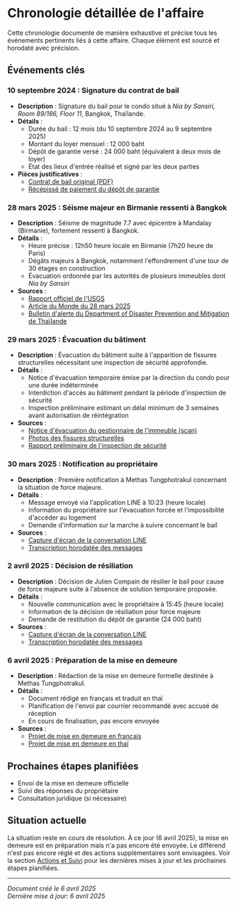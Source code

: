 # Chronologie détaillée de l'affaire

Cette chronologie documente de manière exhaustive et précise tous les événements pertinents liés à cette affaire. Chaque élément est sourcé et horodaté avec précision.

## Événements clés

### 10 septembre 2024 : Signature du contrat de bail
- **Description** : Signature du bail pour le condo situé à *Nia by Sansiri, Room 89/186, Floor 11*, Bangkok, Thaïlande.
- **Détails** :
  - Durée du bail : 12 mois (du 10 septembre 2024 au 9 septembre 2025)
  - Montant du loyer mensuel : 12 000 baht
  - Dépôt de garantie versé : 24 000 baht (équivalent à deux mois de loyer)
  - État des lieux d'entrée réalisé et signé par les deux parties
- **Pièces justificatives** : 
  - [Contrat de bail original (PDF)](../Preuves/contrat-bail-original.pdf)
  - [Récépissé de paiement du dépôt de garantie](../Preuves/recu-depot-garantie.pdf)

### 28 mars 2025 : Séisme majeur en Birmanie ressenti à Bangkok
- **Description** : Séisme de magnitude 7.7 avec épicentre à Mandalay (Birmanie), fortement ressenti à Bangkok.
- **Détails** :
  - Heure précise : 12h50 heure locale en Birmanie (7h20 heure de Paris)
  - Dégâts majeurs à Bangkok, notamment l'effondrement d'une tour de 30 étages en construction
  - Évacuation ordonnée par les autorités de plusieurs immeubles dont *Nia by Sansiri*
- **Sources** : 
  - [Rapport officiel de l'USGS](https://earthquake.usgs.gov/earthquakes/eventpage/us7000m2q4/executive)
  - [Article du Monde du 28 mars 2025](https://www.lemonde.fr/planete/article/2025/03/28/un-seisme-de-magnitude-7-7-frappe-le-centre-de-la-birmanie_6587081_3244.html)
  - [Bulletin d'alerte du Department of Disaster Prevention and Mitigation de Thaïlande](https://www.disaster.go.th/th/cdetail-12345-disaster_news-191-1/)

### 29 mars 2025 : Évacuation du bâtiment
- **Description** : Évacuation du bâtiment suite à l'apparition de fissures structurelles nécessitant une inspection de sécurité approfondie.
- **Détails** :
  - Notice d'évacuation temporaire émise par la direction du condo pour une durée indéterminée
  - Interdiction d'accès au bâtiment pendant la période d'inspection de sécurité
  - Inspection préliminaire estimant un délai minimum de 3 semaines avant autorisation de réintégration
- **Sources** : 
  - [Notice d'évacuation du gestionnaire de l'immeuble (scan)](../Preuves/notice-evacuation.pdf)
  - [Photos des fissures structurelles](../Preuves/photos-et-documents-preuves/fissures-structure.jpg)
  - [Rapport préliminaire de l'inspection de sécurité](../Preuves/rapport-inspection-preliminaire.pdf)

### 30 mars 2025 : Notification au propriétaire
- **Description** : Première notification à Methas Tungphotrakul concernant la situation de force majeure.
- **Détails** :
  - Message envoyé via l'application LINE à 10:23 (heure locale)
  - Information du propriétaire sur l'évacuation forcée et l'impossibilité d'accéder au logement
  - Demande d'information sur la marche à suivre concernant le bail
- **Sources** : 
  - [Capture d'écran de la conversation LINE](../Correspondances/captures-line/notification-initiale.jpg)
  - [Transcription horodatée des messages](../Correspondances/messages-line.md)

### 2 avril 2025 : Décision de résiliation
- **Description** : Décision de Julien Compain de résilier le bail pour cause de force majeure suite à l'absence de solution temporaire proposée.
- **Détails** :
  - Nouvelle communication avec le propriétaire à 15:45 (heure locale)
  - Information de la décision de résiliation pour force majeure
  - Demande de restitution du dépôt de garantie (24 000 baht)
- **Sources** : 
  - [Capture d'écran de la conversation LINE](../Correspondances/captures-line/notification-resiliation.jpg)
  - [Transcription horodatée des messages](../Correspondances/messages-line.md)

### 6 avril 2025 : Préparation de la mise en demeure
- **Description** : Rédaction de la mise en demeure formelle destinée à Methas Tungphotrakul.
- **Détails** :
  - Document rédigé en français et traduit en thaï
  - Planification de l'envoi par courrier recommandé avec accusé de réception
  - En cours de finalisation, pas encore envoyée
- **Sources** : 
  - [Projet de mise en demeure en français](../Correspondances/mise-en-demeure-fr.md)
  - [Projet de mise en demeure en thaï](../Correspondances/mise-en-demeure-th.md)

## Prochaines étapes planifiées

- Envoi de la mise en demeure officielle
- Suivi des réponses du propriétaire
- Consultation juridique (si nécessaire)

## Situation actuelle

La situation reste en cours de résolution. À ce jour (6 avril 2025), la mise en demeure est en préparation mais n'a pas encore été envoyée. Le différend n'est pas encore réglé et des actions supplémentaires sont envisagées. Voir la section [Actions et Suivi](../Actions-et-suivi/strategie.md) pour les dernières mises à jour et les prochaines étapes planifiées.

---

*Document créé le 6 avril 2025*  
*Dernière mise à jour: 6 avril 2025*